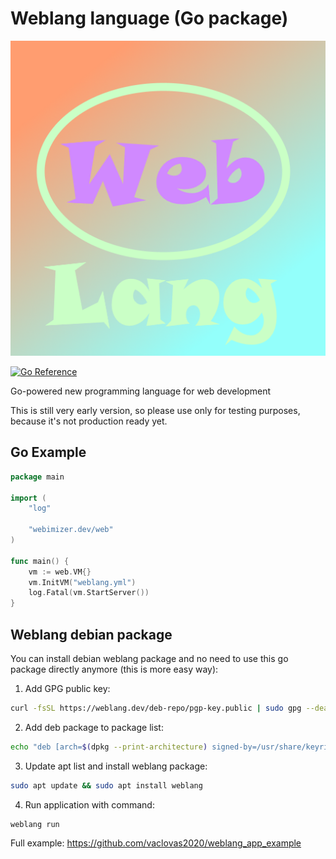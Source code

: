 # Weblang language (Go package)

![Weblang](weblang.png "Weblang")

[![Go Reference](https://pkg.go.dev/badge/webimizer.dev/web.svg)](https://pkg.go.dev/webimizer.dev/web)

Go-powered new programming language for web development

This is still very early version, so please use only for testing purposes, because it's not production ready yet.

## Go Example
```go
package main

import (
	"log"

	"webimizer.dev/web"
)

func main() {
	vm := web.VM{}
	vm.InitVM("weblang.yml")
	log.Fatal(vm.StartServer())
}
```
## Weblang debian package

You can install debian weblang package and no need to use this go package directly anymore (this is more easy way):

1. Add GPG public key:
```sh
curl -fsSL https://weblang.dev/deb-repo/pgp-key.public | sudo gpg --dearmor -o /usr/share/keyrings/weblang.gpg
```

2. Add deb package to package list:
```sh
echo "deb [arch=$(dpkg --print-architecture) signed-by=/usr/share/keyrings/weblang.gpg] https://weblang.dev/deb-repo stable main" | sudo tee /etc/apt/sources.list.d/weblang.list  > /dev/null
```

3. Update apt list and install weblang package:
```sh
sudo apt update && sudo apt install weblang
```

4. Run application with command:
```sh
weblang run
```

Full example: https://github.com/vaclovas2020/weblang_app_example
